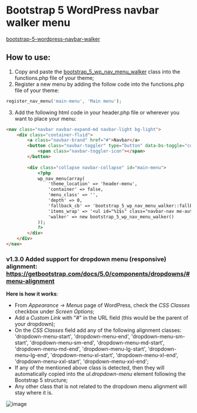 # Bootstrap 5 WordPress navbar walker menu
[bootstrap-5-wordpress-navbar-walker](https://github.com/AlexWebLab/bootstrap-5-wordpress-navbar-walker)
## How to use:
1. Copy and paste the [bootstrap_5_wp_nav_menu_walker](https://github.com/AlexWebLab/bootstrap-5-wordpress-navbar-walker/blob/main/functions.php) class into the functions.php file of your theme;
2. Register a new menu by adding the follow code into the functions.php file of your theme:
```php
register_nav_menu('main-menu', 'Main menu');
```
3. Add the following html code in your header.php file or wherever you want to place your menu:
```html
<nav class="navbar navbar-expand-md navbar-light bg-light">
    <div class="container-fluid">
        <a class="navbar-brand" href="#">Navbar</a>
        <button class="navbar-toggler" type="button" data-bs-toggle="collapse" data-bs-target="#main-menu" aria-controls="main-menu" aria-expanded="false" aria-label="Toggle navigation">
            <span class="navbar-toggler-icon"></span>
        </button>
        
        <div class="collapse navbar-collapse" id="main-menu">
            <?php
            wp_nav_menu(array(
                'theme_location' => 'header-menu',
                'container' => false,
                'menu_class' => '',
                'depth' => 0,
                'fallback_cb' => 'bootstrap_5_wp_nav_menu_walker::fallback',
                'items_wrap' => '<ul id="%1$s" class="navbar-nav me-auto mb-2 mb-md-0 %2$s">%3$s</ul>',
                'walker' => new bootstrap_5_wp_nav_menu_walker()
            ));
            ?>
        </div>
    </div>
</nav>
```
### v1.3.0 Added support for dropdown menu (responsive) alignment: https://getbootstrap.com/docs/5.0/components/dropdowns/#menu-alignment

**Here is how it works**:
- From _Appearance -> Menus_ page of WordPress, check the _CSS Classes_ checkbox under _Screen Options_;
- Add a _Custom Link_ with "#" in the URL field (this would be the parent of your dropdown);
- On the _CSS Classes_ field add any of the following alignment classes: 'dropdown-menu-start', 'dropdown-menu-end', 'dropdown-menu-sm-start', 'dropdown-menu-sm-end', 'dropdown-menu-md-start', 'dropdown-menu-md-end', 'dropdown-menu-lg-start', 'dropdown-menu-lg-end', 'dropdown-menu-xl-start', 'dropdown-menu-xl-end', 'dropdown-menu-xxl-start', 'dropdown-menu-xxl-end';
- If any of the mentioned above class is detected, then they will automatically copied into the _ul.dropdown-menu_ element following the Bootstrap 5 structure;
- Any other class that is not related to the dropdown menu alignment will stay where it is.

![image](https://user-images.githubusercontent.com/30770557/178092627-91d7ffd8-c97e-4333-bf80-f004ed6677d5.png)

